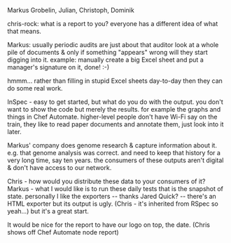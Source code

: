 Markus Grobelin, Julian, Christoph, Dominik

chris-rock: what is a report to you? everyone has a different idea of what that means.

Markus:
usually periodic audits are just about that auditor look at a whole pile of documents & only if something "appears" wrong will they start digging into it.
example: manually create a big Excel sheet and put a manager's signature on it, done! :-)

hmmm... rather than filling in stupid Excel sheets day-to-day then they can do some real work.

InSpec - easy to get started, but what do you do with the output. you don't want to show the code but merely the results. for example the graphs and things in Chef Automate. higher-level people don't have Wi-Fi say on the train, they like to read paper documents and annotate them, just look into it later.

Markus' company does genome research & capture information about it. e.g. that genome analysis was correct. and need to keep that history for a very long time, say ten years. the consumers of these outputs aren't digital & don't have access to our network.

Chris - how would you distribute these data to your consumers of it?
Markus - what I would like is to run these daily tests that is the snapshot of state. personally I like the exporters -- thanks Jared Quick? -- there's an HTML exporter but its output is ugly. (Chris - it's inherited from RSpec so yeah...) but it's a great start.

It would be nice for the report to have our logo on top, the date.
(Chris shows off Chef Automate node report)